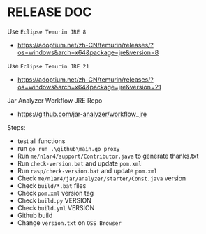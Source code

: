# RELEASE DOC

Use `Eclipse Temurin JRE 8`
- https://adoptium.net/zh-CN/temurin/releases/?os=windows&arch=x64&package=jre&version=8

Use `Eclipse Temurin JRE 21`
- https://adoptium.net/zh-CN/temurin/releases/?os=windows&arch=x64&package=jre&version=21

Jar Analyzer Workflow JRE Repo
- https://github.com/jar-analyzer/workflow_jre

Steps:
- test all functions
- run `go run .\github\main.go proxy`
- Run `me/n1ar4/support/Contributor.java` to generate thanks.txt
- Run `check-version.bat` and update `pom.xml`
- Run `rasp/check-version.bat` and update `pom.xml`
- Check `me/n1ar4/jar/analyzer/starter/Const.java` version
- Check `build/*.bat` files
- Check `pom.xml` version tag
- Check `build.py` VERSION
- Check `build.yml` VERSION
- Github build
- Change `version.txt` on `OSS Browser`
